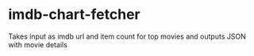 # imdb-chart-fetcher
Takes input as imdb url and item count for top movies and outputs JSON with movie details
